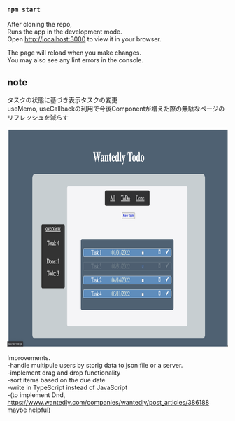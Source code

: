 ### `npm start`
After cloning the repo, \
Runs the app in the development mode.\
Open [http://localhost:3000](http://localhost:3000) to view it in your browser.

The page will reload when you make changes.\
You may also see any lint errors in the console.

## note
タスクの状態に基づき表示タスクの変更\
useMemo, useCallbackの利用で今後Componentが増えた際の無駄なページのリフレッシュを減らす

<p align="center">
  <img src="wantedly-todo/public/assets/wantedlyTodo.png" height="500px">
</p>

Improvements. \
-handle multipule users by storig data to json file or a server.\
-implement drag and drop functionality\
-sort items based on the due date\
-write in TypeScript instead of JavaScript\
-(to implement Dnd, https://www.wantedly.com/companies/wantedly/post_articles/386188 maybe helpful)
